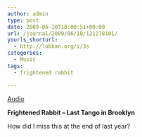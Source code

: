 ```yaml
---
author: admin
type: post
date: 2009-06-10T18:00:51+00:00
url: /journal/2009/06/10/121278101/
yourls_shorturl:
  - http://lobban.org/i/3s
categories:
  - Music
tags:
  - frightened rabbit

---
```

[Audio][1]

**Frightened Rabbit &#8211; Last Tango in Brooklyn**

How did I miss this at the end of last year?

 [1]: http://www.tumblr.com/audio_file/121278101/n6SoNyvfPojw5se86YaAPfw9